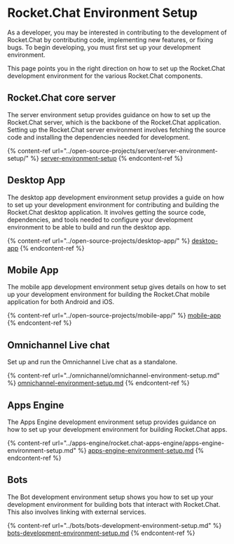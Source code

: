 # Rocket.Chat Environment Setup

As a developer, you may be interested in contributing to the development of Rocket.Chat by contributing code, implementing new features, or fixing bugs. To begin developing, you must first set up your development environment.

This page points you in the right direction on how to set up the Rocket.Chat development environment for the various Rocket.Chat components.

## Rocket.Chat core server

The server environment setup provides guidance on how to set up the Rocket.Chat server, which is the backbone of the Rocket.Chat application. Setting up the Rocket.Chat server environment involves fetching the source code and installing the dependencies needed for development.

{% content-ref url="../open-source-projects/server/server-environment-setup/" %}
[server-environment-setup](../open-source-projects/server/server-environment-setup/)
{% endcontent-ref %}

## Desktop App

The desktop app development environment setup provides a guide on how to set up your development environment for contributing and building the Rocket.Chat desktop application. It involves getting the source code, dependencies, and tools needed to configure your development environment to be able to build and run the desktop app.

{% content-ref url="../open-source-projects/desktop-app/" %}
[desktop-app](../open-source-projects/desktop-app/)
{% endcontent-ref %}

## Mobile App

The mobile app development environment setup gives details on how to set up your development environment for building the Rocket.Chat mobile application for both Android and iOS.

{% content-ref url="../open-source-projects/mobile-app/" %}
[mobile-app](../open-source-projects/mobile-app/)
{% endcontent-ref %}

## Omnichannel Live chat

Set up and run the Omnichannel Live chat as a standalone.

{% content-ref url="../omnichannel/omnichannel-environment-setup.md" %}
[omnichannel-environment-setup.md](../omnichannel/omnichannel-environment-setup.md)
{% endcontent-ref %}

## Apps Engine

The Apps Engine development environment setup provides guidance on how to set up your development environment for building Rocket.Chat apps.

{% content-ref url="../apps-engine/rocket.chat-apps-engine/apps-engine-environment-setup.md" %}
[apps-engine-environment-setup.md](../apps-engine/getting-started/apps-engine-environment-setup.md)
{% endcontent-ref %}

## Bots

The Bot development environment setup shows you how to set up your development environment for building bots that interact with Rocket.Chat. This also involves linking with external services.

{% content-ref url="../bots/bots-development-environment-setup.md" %}
[bots-development-environment-setup.md](../bots/bots-development-environment-setup.md)
{% endcontent-ref %}
